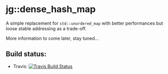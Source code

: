 # jg::dense_hash_map

A simple replacement for `std::unordered_map` with better performances but loose stable addressing as a trade-off.

More information to come later, stay tuned...


## Build status:

- Travis: [![Travis Build Status](https://travis-ci.com/Jiwan/dense_hash_map.svg?branch=master)](https://travis-ci.com/Jiwan/dense_hash_map)
